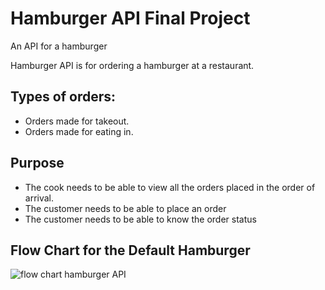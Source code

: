 # Hamburger API Final Project 
An API for a hamburger


Hamburger API is for ordering a hamburger at a restaurant.

## Types of orders:
* Orders made for takeout.
* Orders made for eating in.

## Purpose 
*	The cook needs to be able to view all the orders placed in the order of arrival.
* The customer needs to be able to place an order
* The customer needs to be able to know the order status

## Flow Chart for the Default Hamburger 

![flow chart hamburger API](https://user-images.githubusercontent.com/70954489/100614368-b6922a80-331e-11eb-8c95-36295dd5069e.png)


